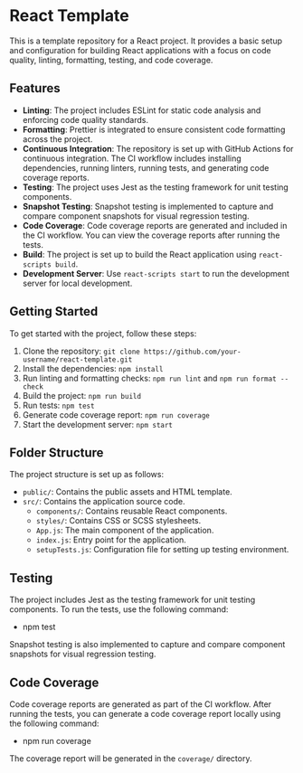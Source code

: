# React Template

This is a template repository for a React project. It provides a basic setup and configuration for building React applications with a focus on code quality, linting, formatting, testing, and code coverage.

## Features

- **Linting**: The project includes ESLint for static code analysis and enforcing code quality standards.
- **Formatting**: Prettier is integrated to ensure consistent code formatting across the project.
- **Continuous Integration**: The repository is set up with GitHub Actions for continuous integration. The CI workflow includes installing dependencies, running linters, running tests, and generating code coverage reports.
- **Testing**: The project uses Jest as the testing framework for unit testing components.
- **Snapshot Testing**: Snapshot testing is implemented to capture and compare component snapshots for visual regression testing.
- **Code Coverage**: Code coverage reports are generated and included in the CI workflow. You can view the coverage reports after running the tests.
- **Build**: The project is set up to build the React application using `react-scripts build`.
- **Development Server**: Use `react-scripts start` to run the development server for local development.

## Getting Started

To get started with the project, follow these steps:

1. Clone the repository: `git clone https://github.com/your-username/react-template.git`
2. Install the dependencies: `npm install`
3. Run linting and formatting checks: `npm run lint` and `npm run format --check`
4. Build the project: `npm run build`
5. Run tests: `npm test`
6. Generate code coverage report: `npm run coverage`
7. Start the development server: `npm start`

## Folder Structure

The project structure is set up as follows:

- `public/`: Contains the public assets and HTML template.
- `src/`: Contains the application source code.
  - `components/`: Contains reusable React components.
  - `styles/`: Contains CSS or SCSS stylesheets.
  - `App.js`: The main component of the application.
  - `index.js`: Entry point for the application.
  - `setupTests.js`: Configuration file for setting up testing environment.

## Testing

The project includes Jest as the testing framework for unit testing components. To run the tests, use the following command:

- npm test

Snapshot testing is also implemented to capture and compare component snapshots for visual regression testing.

## Code Coverage

Code coverage reports are generated as part of the CI workflow. After running the tests, you can generate a code coverage report locally using the following command:

- npm run coverage

The coverage report will be generated in the `coverage/` directory.
